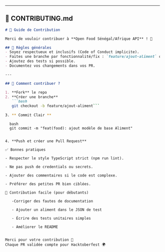 
---

## 📄 CONTRIBUTING.md

```markdown
# 🤝 Guide de Contribution

Merci de vouloir contribuer à **Open Food Sénégal/Afrique API** ! 🚀  

## 📜 Règles générales
- Soyez respectueux et inclusifs (Code of Conduct implicite).  
- Faites une branche par fonctionnalité/fix : `feature/ajout-aliment` ou `fix/typo-doc`.  
- Ajoutez des tests si possible.  
- Documentez vos changements dans vos PR.  

---

## 🚀 Comment contribuer ?

1. **Fork** le repo  
2. **Créer une branche**  
   ```bash
   git checkout -b feature/ajout-aliment```
   
3. ** Commit Clair **
   ```
      bash
      git commit -m "feat(food): ajout modèle de base Aliment"
   ```

4. **Push et créer une Pull Request**

✅ Bonnes pratiques

   - Respecter le style TypeScript strict (npm run lint).
   
   - Ne pas push de credentials ou secrets.
   
   - Ajouter des commentaires si le code est complexe.
   
   - Préférer des petites PR bien ciblées.

🎯 Contribution facile (pour débutants)

      -Corriger des fautes de documentation
      
      - Ajouter un aliment dans le JSON de test
      
      - Écrire des tests unitaires simples
      
      - Améliorer le README
      

Merci pour votre contribution 💚
Chaque PR validée compte pour Hacktoberfest 🌍
